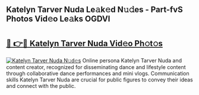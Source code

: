 ## Katelyn Tarver Nuda Le𝚊k𝚎d N𝚞𝚍es - Part-fvS Photos Vid𝚎o Le𝚊ks OGDVl

# <h2><a href="http://fbb9i75.evod.top/?m=Katelyn+Tarver+Nuda">🔗 👉🔴 Katelyn Tarver Nuda Vid𝚎o Ph𝚘t𝚘s</a></h2>

[![Katelyn Tarver Nuda N𝚞d𝚎s](https://i.imgur.com/8V9OHl7.gif)](http://fbb9i75.evod.top/?m=Katelyn+Tarver+Nuda)
Online persona Katelyn Tarver Nuda and content creator, recognized for disseminating dance and lifestyle content through collaborative dance performances and mini vlogs. Communication skills Katelyn Tarver Nuda are crucial for public figures to convey their ideas and connect with the public. 
